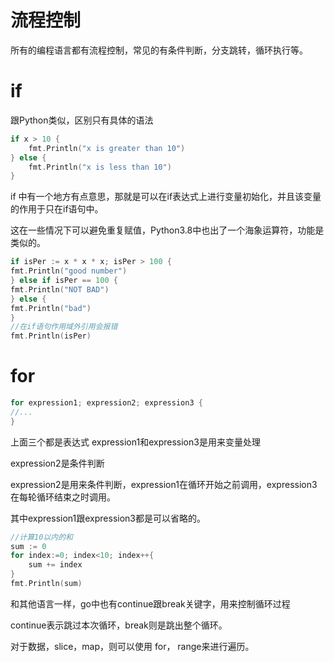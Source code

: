 # 流程控制
所有的编程语言都有流程控制，常见的有条件判断，分支跳转，循环执行等。

# if
跟Python类似，区别只有具体的语法
```go
if x > 10 {
	fmt.Println("x is greater than 10")
} else {
	fmt.Println("x is less than 10")
}
```
if 中有一个地方有点意思，那就是可以在if表达式上进行变量初始化，并且该变量的作用于只在if语句中。

这在一些情况下可以避免重复赋值，Python3.8中也出了一个海象运算符，功能是类似的。
```go
if isPer := x * x * x; isPer > 100 {
fmt.Println("good number")
} else if isPer == 100 {
fmt.Println("NOT BAD")
} else {
fmt.Println("bad")
}
//在if语句作用域外引用会报错
fmt.Println(isPer)
```

# for
```go
for expression1; expression2; expression3 {
//...
}
```
上面三个都是表达式
expression1和expression3是用来变量处理

expression2是条件判断

expression2是用来条件判断，expression1在循环开始之前调用，expression3在每轮循环结束之时调用。

其中expression1跟expression3都是可以省略的。
```go
//计算10以内的和
sum := 0
for index:=0; index<10; index++{
	sum += index
}
fmt.Println(sum)
```
和其他语言一样，go中也有continue跟break关键字，用来控制循环过程

continue表示跳过本次循环，break则是跳出整个循环。

对于数据，slice，map，则可以使用 for， range来进行遍历。

```go

```

